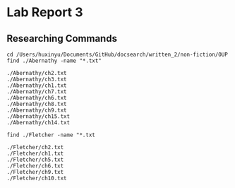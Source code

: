 # Lab Report 3

## Researching Commands
```
cd /Users/huxinyu/Documents/GitHub/docsearch/written_2/non-fiction/OUP 
find ./Abernathy -name "*.txt"
```

```
./Abernathy/ch2.txt
./Abernathy/ch3.txt
./Abernathy/ch1.txt
./Abernathy/ch7.txt
./Abernathy/ch6.txt
./Abernathy/ch8.txt
./Abernathy/ch9.txt
./Abernathy/ch15.txt
./Abernathy/ch14.txt
```


```
find ./Fletcher -name "*.txt
```

```
./Fletcher/ch2.txt
./Fletcher/ch1.txt
./Fletcher/ch5.txt
./Fletcher/ch6.txt
./Fletcher/ch9.txt
./Fletcher/ch10.txt
```
